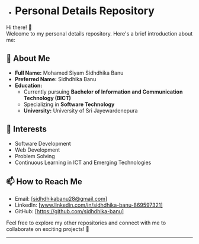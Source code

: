 - # Personal Details Repository

Hi there! 👋  
Welcome to my personal details repository. Here's a brief introduction about me:

## 👤 About Me
- **Full Name:** Mohamed Siyam Sidhdhika Banu  
- **Preferred Name:** Sidhdhika Banu  
- **Education:**  
  - Currently pursuing **Bachelor of Information and Communication Technology (BICT)**  
  - Specializing in **Software Technology**  
  - **University:** University of Sri Jayewardenepura  

## 🌱 Interests
- Software Development  
- Web Development  
- Problem Solving  
- Continuous Learning in ICT and Emerging Technologies  

## 📫 How to Reach Me
- Email: [sidhdhikabanu28@gmail.com]  
- LinkedIn: [www.linkedin.com/in/sidhdhika-banu-869597321]  
- GitHub: [https://github.com/sidhdhika-banu]  

Feel free to explore my other repositories and connect with me to collaborate on exciting projects! 🚀

---
